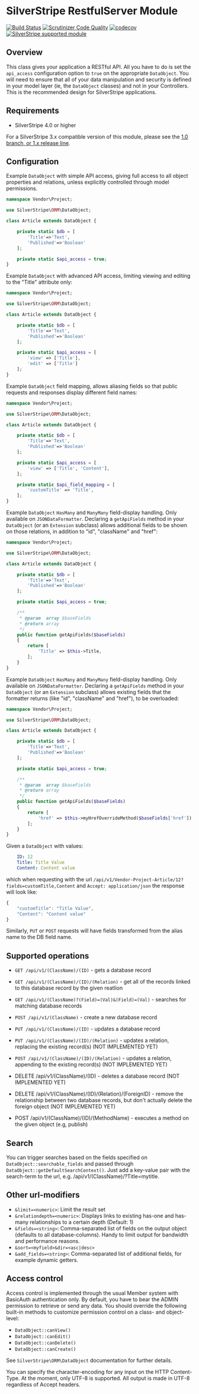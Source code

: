 # SilverStripe RestfulServer Module

[![Build Status](https://travis-ci.org/silverstripe/silverstripe-restfulserver.svg?branch=master)](https://travis-ci.org/silverstripe/silverstripe-restfulserver)
[![Scrutinizer Code Quality](https://scrutinizer-ci.com/g/silverstripe/silverstripe-restfulserver/badges/quality-score.png?b=master)](https://scrutinizer-ci.com/g/silverstripe/silverstripe-restfulserver/?branch=master)
[![codecov](https://codecov.io/gh/silverstripe/silverstripe-restfulserver/branch/master/graph/badge.svg)](https://codecov.io/gh/silverstripe/silverstripe-restfulserver)
[![SilverStripe supported module](https://img.shields.io/badge/silverstripe-supported-0071C4.svg)](https://www.silverstripe.org/software/addons/silverstripe-commercially-supported-module-list/)

## Overview

This class gives your application a RESTful API.  All you have to do is set the `api_access` configuration option to `true`
on the appropriate `DataObject`.  You will need to ensure that all of your data manipulation and security is defined in
your model layer (ie, the `DataObject` classes) and not in your Controllers.  This is the recommended design for SilverStripe
applications.

## Requirements

* SilverStripe 4.0 or higher

For a SilverStripe 3.x compatible version of this module, please see the [1.0 branch, or 1.x release line](https://github.com/silverstripe/silverstripe-restfulserver/tree/1.0#readme).

## Configuration

Example `DataObject` with simple API access, giving full access to all object properties and relations,
unless explicitly controlled through model permissions.

```php
namespace Vendor\Project;

use SilverStripe\ORM\DataObject;

class Article extends DataObject {

	private static $db = [
        'Title'=>'Text',
        'Published'=>'Boolean'
    ];

	private static $api_access = true;
}
```

Example `DataObject` with advanced API access, limiting viewing and editing to the "Title" attribute only:

```php
namespace Vendor\Project;

use SilverStripe\ORM\DataObject;

class Article extends DataObject {

    private static $db = [
        'Title'=>'Text',
        'Published'=>'Boolean'
    ];

    private static $api_access = [
        'view' => ['Title'],
        'edit' => ['Title']
    ];
}
```

Example `DataObject` field mapping, allows aliasing fields so that public requests and responses display different field names:

```php
namespace Vendor\Project;

use SilverStripe\ORM\DataObject;

class Article extends DataObject {

    private static $db = [
        'Title'=>'Text',
        'Published'=>'Boolean'
    ];

    private static $api_access = [
        'view' => ['Title', 'Content'],
    ];

    private static $api_field_mapping = [
        'customTitle' => 'Title',
    ];
}
```

Example `DataObject` `HasMany` and `ManyMany` field-display handling. Only available on `JSONDataFormatter`. Declaring a `getApiFields` method in your `DataObject` (or an `Extension` subclass) allows additional fields to be shown on those relations, in addition to "id", "className" and "href":

```php
namespace Vendor\Project;

use SilverStripe\ORM\DataObject;

class Article extends DataObject {

    private static $db = [
        'Title'=>'Text',
        'Published'=>'Boolean'
    ];

    private static $api_access = true;

    /**
     * @param  array $baseFields
     * @return array
     */
    public function getApiFields($baseFields)
    {
        return [
            'Title' => $this->Title,
        ];
    }
}
```

Example `DataObject` `HasMany` and `ManyMany` field-display handling. Only available on `JSONDataFormatter`. Declaring a `getApiFields` method in your `DataObject` (or an `Extension` subclass) allows existing fields that the formatter returns (like "id", "className" and "href"), to be overloaded:

```php
namespace Vendor\Project;

use SilverStripe\ORM\DataObject;

class Article extends DataObject {

    private static $db = [
        'Title'=>'Text',
        'Published'=>'Boolean'
    ];

    private static $api_access = true;

    /**
     * @param  array $baseFields
     * @return array
     */
    public function getApiFields($baseFields)
    {
        return [
            'href' => $this->myHrefOverrideMethod($baseFields['href']),
        ];
    }
}
```

Given a `DataObject` with values:
```yml
    ID: 12
    Title: Title Value
    Content: Content value
```
which when requesting with the url `/api/v1/Vendor-Project-Article/12?fields=customTitle,Content` and `Accept: application/json` the response will look like:
```Javascript
{
    "customTitle": "Title Value",
    "Content": "Content value"
}
```
Similarly, `PUT` or `POST` requests will have fields transformed from the alias name to the DB field name.

## Supported operations

 - `GET /api/v1/(ClassName)/(ID)` - gets a database record
 - `GET /api/v1/(ClassName)/(ID)/(Relation)` - get all of the records linked to this database record by the given reatlion
 - `GET /api/v1/(ClassName)?(Field)=(Val)&(Field)=(Val)` - searches for matching database records
 - `POST /api/v1/(ClassName)` - create a new database record
 - `PUT /api/v1/(ClassName)/(ID)` - updates a database record
 - `PUT /api/v1/(ClassName)/(ID)/(Relation)` - updates a relation, replacing the existing record(s) (NOT IMPLEMENTED YET)
 - `POST /api/v1/(ClassName)/(ID)/(Relation)` - updates a relation, appending to the existing record(s) (NOT IMPLEMENTED YET)

 - DELETE /api/v1/(ClassName)/(ID) - deletes a database record (NOT IMPLEMENTED YET)
 - DELETE /api/v1/(ClassName)/(ID)/(Relation)/(ForeignID) - remove the relationship between two database records, but don't actually delete the foreign object (NOT IMPLEMENTED YET)
 - POST /api/v1/(ClassName)/(ID)/(MethodName) - executes a method on the given object (e.g, publish)

## Search

You can trigger searches based on the fields specified on `DataObject::searchable_fields` and passed
through `DataObject::getDefaultSearchContext()`. Just add a key-value pair with the search-term
to the url, e.g. /api/v1/(ClassName)/?Title=mytitle.

## Other url-modifiers

- `&limit=<numeric>`: Limit the result set
- `&relationdepth=<numeric>`: Displays links to existing has-one and has-many relationships to a certain depth (Default: 1)
- `&fields=<string>`: Comma-separated list of fields on the output object (defaults to all database-columns).
  Handy to limit output for bandwidth and performance reasons.
- `&sort=<myfield>&dir=<asc|desc>`
- `&add_fields=<string>`: Comma-separated list of additional fields, for example dynamic getters.

## Access control

Access control is implemented through the usual Member system with BasicAuth authentication only.
By default, you have to bear the ADMIN permission to retrieve or send any data.
You should override the following built-in methods to customize permission control on a
class- and object-level:

- `DataObject::canView()`
- `DataObject::canEdit()`
- `DataObject::canDelete()`
- `DataObject::canCreate()`

See `SilverStripe\ORM\DataObject` documentation for further details.

You can specify the character-encoding for any input on the HTTP Content-Type.
At the moment, only UTF-8 is supported. All output is made in UTF-8 regardless of Accept headers.
